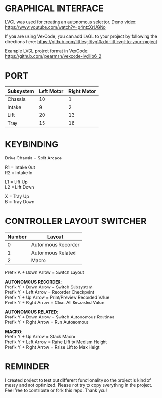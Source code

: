 # GRAPHICAL INTERFACE
LVGL was used for creating an autonomous selector. Demo video: https://www.youtube.com/watch?v=p4ntxXrUGNo

If you are using VexCode, you can add LVGL to your project by following the directions here: https://github.com/littlevgl/lvgl#add-littlevgl-to-your-project

Example LVGL project format in VexCode: https://github.com/jpearman/vexcode-lvgllib6_2

# PORT
| Subsystem | Left Motor | Right Motor |
| ------------- | ------------- | ------------- |
| Chassis | 10 | 1 |
| Intake | 9 | 2 |
| Lift | 20 | 13 |
| Tray | 15 | 16 |

# KEYBINDING
Drive Chassis = Split Arcade  

R1 = Intake Out  
R2 = Intake In  

L1 = Lift Up  
L2 = Lift Down  

X = Tray Up  
B = Tray Down

# CONTROLLER LAYOUT SWITCHER
| Number  | Layout |
| ------------- | ------------- |
| 0  | Autonmous Recorder  |
| 1  | Autonmous Related  |
| 2  | Macro  |

Prefix A + Down Arrow = Switch Layout

<strong>AUTONOMOUS RECORDER</strong>:  
Prefix Y + Down Arrow = Switch Subsystem  
Prefix Y + Left Arrow = Recorder Checkpoint  
Prefix Y + Up Arrow = Print/Preview Recorded Value  
Prefix Y + Right Arrow = Clear All Recorded Value  

<strong>AUTONOMOUS RELATED</strong>:  
Prefix Y + Down Arrow = Switch Autonomous Routines  
Prefix Y + Right Arrow = Run Autonomous  

<strong>MACRO</strong>:  
Prefix Y + Up Arrow = Stack Macro  
Prefix Y + Left Arrow = Raise Lift to Medium Height  
Prefix Y + Right Arrow = Raise Lift to Max Heigt

# REMINDER
I created project to test out different functionality so the project is kind of messy and not optimized. Please not try to copy everything in the project. Feel free to contribute or fork this repo. Thank you!
